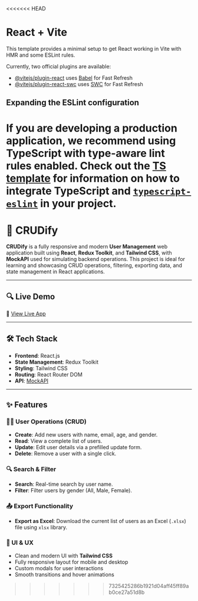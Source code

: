 <<<<<<< HEAD
# React + Vite

This template provides a minimal setup to get React working in Vite with HMR and some ESLint rules.

Currently, two official plugins are available:

- [@vitejs/plugin-react](https://github.com/vitejs/vite-plugin-react/blob/main/packages/plugin-react) uses [Babel](https://babeljs.io/) for Fast Refresh
- [@vitejs/plugin-react-swc](https://github.com/vitejs/vite-plugin-react/blob/main/packages/plugin-react-swc) uses [SWC](https://swc.rs/) for Fast Refresh

## Expanding the ESLint configuration

If you are developing a production application, we recommend using TypeScript with type-aware lint rules enabled. Check out the [TS template](https://github.com/vitejs/vite/tree/main/packages/create-vite/template-react-ts) for information on how to integrate TypeScript and [`typescript-eslint`](https://typescript-eslint.io) in your project.
=======
# 🚀 CRUDify

**CRUDify** is a fully responsive and modern **User Management** web application built using **React**, **Redux Toolkit**, and **Tailwind CSS**, with **MockAPI** used for simulating backend operations. This project is ideal for learning and showcasing CRUD operations, filtering, exporting data, and state management in React applications.

---

## 🔍 Live Demo

🔗 [View Live App](https://crudifyyy.netlify.app/)

---

## 🛠️ Tech Stack

- **Frontend**: React.js
- **State Management**: Redux Toolkit
- **Styling**: Tailwind CSS
- **Routing**: React Router DOM
- **API**: [MockAPI](https://mockapi.io)

---

## ✨ Features

### 🧑‍💼 User Operations (CRUD)
- **Create**: Add new users with name, email, age, and gender.
- **Read**: View a complete list of users.
- **Update**: Edit user details via a prefilled update form.
- **Delete**: Remove a user with a single click.

### 🔍 Search & Filter
- **Search**: Real-time search by user name.
- **Filter**: Filter users by gender (All, Male, Female).

### 📤 Export Functionality
- **Export as Excel**: Download the current list of users as an Excel (`.xlsx`) file using `xlsx` library.

### 🎨 UI & UX
- Clean and modern UI with **Tailwind CSS**
- Fully responsive layout for mobile and desktop
- Custom modals for user interactions
- Smooth transitions and hover animations

>>>>>>> 7325425286b1921d04aff45ff89ab0ce27a51d8b
